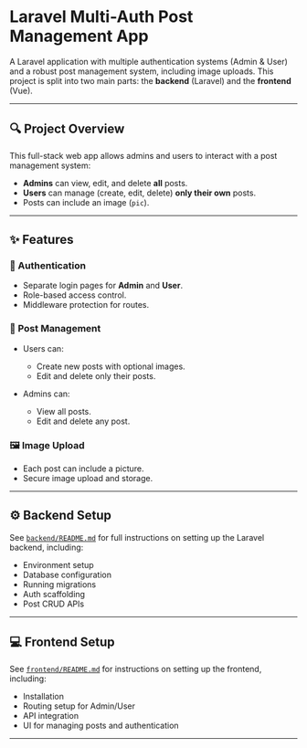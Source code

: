 # Laravel Multi-Auth Post Management App

A Laravel application with multiple authentication systems (Admin & User) and a robust post management system, including image uploads. This project is split into two main parts: the **backend** (Laravel) and the **frontend** (Vue).

---

## 🔍 Project Overview

This full-stack web app allows admins and users to interact with a post management system:

- **Admins** can view, edit, and delete **all** posts.
- **Users** can manage (create, edit, delete) **only their own** posts.
- Posts can include an image (`pic`).

---

## ✨ Features

### 🔐 Authentication

- Separate login pages for **Admin** and **User**.
- Role-based access control.
- Middleware protection for routes.

### 📝 Post Management

- Users can:
  - Create new posts with optional images.
  - Edit and delete only their posts.

- Admins can:
  - View all posts.
  - Edit and delete any post.

### 🖼️ Image Upload

- Each post can include a picture.
- Secure image upload and storage.

---

## ⚙️ Backend Setup

See [`backend/README.md`](backend/README.md) for full instructions on setting up the Laravel backend, including:

- Environment setup
- Database configuration
- Running migrations
- Auth scaffolding
- Post CRUD APIs

---

## 💻 Frontend Setup

See [`frontend/README.md`](frontend/README.md) for instructions on setting up the frontend, including:

- Installation
- Routing setup for Admin/User
- API integration
- UI for managing posts and authentication

---
